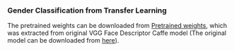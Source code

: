 ### Gender Classification from Transfer Learning


The pretrained weights can be downloaded from [Pretrained weights](https://drive.google.com/open?id=1gFwEhuTMfdy5jLdYOx_x38MXTly4GurQ), which was extracted from original VGG Face Descriptor Caffe model (The original model can be downloaded from [here](http://www.robots.ox.ac.uk/~vgg/software/vgg_face/)).
